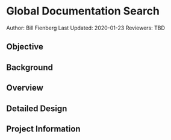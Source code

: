 # Global Documentation Search

Author: Bill Fienberg
Last Updated: 2020-01-23
Reviewers: TBD

## Objective

## Background

## Overview

## Detailed Design

## Project Information
